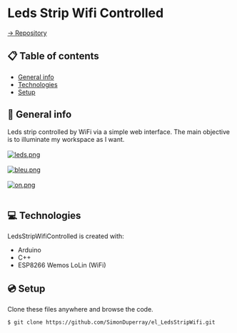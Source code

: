 # Leds Strip Wifi Controlled

[-> Repository](https://github.com/SimonDuperray/el_LedsStripWifi)

## :clipboard: Table of contents
* [General info](#general-info)
* [Technologies](#technologies)
* [Setup](#setup)

## :page_facing_up: General info
Leds strip controlled by WiFi via a simple web interface. The main objective is to illuminate my workspace as I want.<br><br>
[![leds.png](https://i.postimg.cc/jqBGSwJv/leds.png)](https://postimg.cc/7bMBBL9T)<br><br>
[![bleu.png](https://i.postimg.cc/14xTC2Zb/bleu.png)](https://postimg.cc/T59Chk1c)<br><br>
[![on.png](https://i.postimg.cc/ZYyJHh87/on.png)](https://postimg.cc/F1NtF8n3)<br><br>
	
## :computer: Technologies
LedsStripWifiControlled is created with:
* Arduino
* C++
* ESP8266 Wemos LoLin (WiFi)
	
## :cd: Setup
Clone these files anywhere and browse the code.
```batch
$ git clone https://github.com/SimonDuperray/el_LedsStripWifi.git
```
